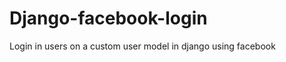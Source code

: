 Django-facebook-login
=====================

Login in users on a custom user model in django using facebook

